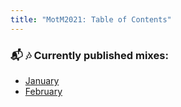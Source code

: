 ```yaml
---
title: "MotM2021: Table of Contents"
---
```


### :mailbox_with_mail: :notes: Currently published mixes:
- [January](01-ca0fa1d1-8b0d-41a2-a549-fd99894e7a51/01-january)
- [February](02-f346dd89-c517-4735-b567-7f77f90c8b7a/02-february)
